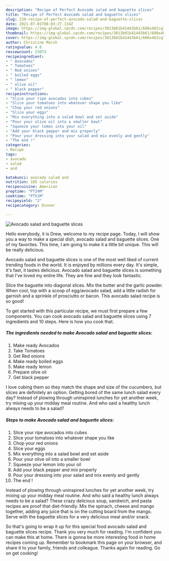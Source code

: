 ```yaml
---
description: "Recipe of Perfect Avocado salad and baguette slices"
title: "Recipe of Perfect Avocado salad and baguette slices"
slug: 220-recipe-of-perfect-avocado-salad-and-baguette-slices
date: 2021-07-01T06:03:27.134Z
image: https://img-global.cpcdn.com/recipes/3013b01b41443b61/680x482cq70/avocado-salad-and-baguette-slices-recipe-main-photo.jpg
thumbnail: https://img-global.cpcdn.com/recipes/3013b01b41443b61/680x482cq70/avocado-salad-and-baguette-slices-recipe-main-photo.jpg
cover: https://img-global.cpcdn.com/recipes/3013b01b41443b61/680x482cq70/avocado-salad-and-baguette-slices-recipe-main-photo.jpg
author: Christine Marsh
ratingvalue: 4.6
reviewcount: 23073
recipeingredient:
- " Avocados"
- " Tomatoes"
- " Red onions"
- " boiled eggs"
- " lemon"
- " olive oil"
- " black pepper"
recipeinstructions:
- "Slice your ripe avocados into cubes"
- "Slice your tomatoes into whatever shape you like"
- "Chop your red onions"
- "Slice your eggs"
- "Mix everything into a salad bowl and set aside"
- "Pour your olive oil into a smaller bowl"
- "Squeeze your lemon into your oil"
- "Add your black pepper and mix properly"
- "Pour your dressing into your salad and mix evenly and gently"
- "The end !"
categories:
- Recipe
tags:
- avocado
- salad
- and

katakunci: avocado salad and 
nutrition: 185 calories
recipecuisine: American
preptime: "PT24M"
cooktime: "PT51M"
recipeyield: "2"
recipecategory: Dinner

---
```



![Avocado salad and baguette slices](https://img-global.cpcdn.com/recipes/3013b01b41443b61/680x482cq70/avocado-salad-and-baguette-slices-recipe-main-photo.jpg)

Hello everybody, it is Drew, welcome to my recipe page. Today, I will show you a way to make a special dish, avocado salad and baguette slices. One of my favorites. This time, I am going to make it a little bit unique. This will be really delicious.

Avocado salad and baguette slices is one of the most well liked of current trending foods in the world. It is enjoyed by millions every day. It's simple, it's fast, it tastes delicious. Avocado salad and baguette slices is something that I've loved my entire life. They are fine and they look fantastic.

Slice the baguette into diagonal slices. Mix the butter and the garlic powder. When cool, top with a scoop of egg/avocado salad, add a little radish for garnish and a sprinkle of prosciutto or bacon. This avocado salad recipe is so good!


To get started with this particular recipe, we must first prepare a few components. You can cook avocado salad and baguette slices using 7 ingredients and 10 steps. Here is how you cook that.

<!--inarticleads1-->

##### The ingredients needed to make Avocado salad and baguette slices:

1. Make ready  Avocados
1. Take  Tomatoes
1. Get  Red onions
1. Make ready  boiled eggs
1. Make ready  lemon
1. Prepare  olive oil
1. Get  black pepper


I love cubing them so they match the shape and size of the cucumbers, but slices are definitely an option. Getting bored of the same lunch salad every day? Instead of plowing through uninspired lunches for yet another week, try mixing up your midday meal routine. And who said a healthy lunch always needs to be a salad? 

<!--inarticleads2-->

##### Steps to make Avocado salad and baguette slices:

1. Slice your ripe avocados into cubes
1. Slice your tomatoes into whatever shape you like
1. Chop your red onions
1. Slice your eggs
1. Mix everything into a salad bowl and set aside
1. Pour your olive oil into a smaller bowl
1. Squeeze your lemon into your oil
1. Add your black pepper and mix properly
1. Pour your dressing into your salad and mix evenly and gently
1. The end !


Instead of plowing through uninspired lunches for yet another week, try mixing up your midday meal routine. And who said a healthy lunch always needs to be a salad? These crazy delicious soup, sandwich, and pasta recipes are proof that diet-friendly. Mix the spinach, cheese and mango together, adding any juice that is on the cutting board from the mango. Serve with the baguette slices for a very delicious meal and/or snack. 

So that's going to wrap it up for this special food avocado salad and baguette slices recipe. Thank you very much for reading. I'm confident you can make this at home. There is gonna be more interesting food in home recipes coming up. Remember to bookmark this page on your browser, and share it to your family, friends and colleague. Thanks again for reading. Go on get cooking!

